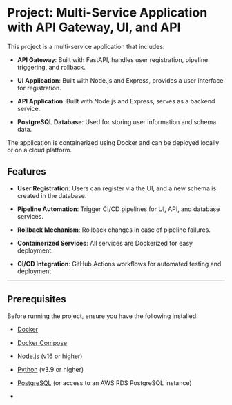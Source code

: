 **Project: Multi-Service Application with API Gateway, UI, and API**
====================================================================

This project is a multi-service application that includes:

-   **API Gateway**: Built with FastAPI, handles user registration, pipeline triggering, and rollback.

-   **UI Application**: Built with Node.js and Express, provides a user interface for registration.

-   **API Application**: Built with Node.js and Express, serves as a backend service.

-   **PostgreSQL Database**: Used for storing user information and schema data.

The application is containerized using Docker and can be deployed locally or on a cloud platform.

**Features**
------------

-   **User Registration**: Users can register via the UI, and a new schema is created in the database.

-   **Pipeline Automation**: Trigger CI/CD pipelines for UI, API, and database services.

-   **Rollback Mechanism**: Rollback changes in case of pipeline failures.

-   **Containerized Services**: All services are Dockerized for easy deployment.

-   **CI/CD Integration**: GitHub Actions workflows for automated testing and deployment.

* * * * *

**Prerequisites**
-----------------

Before running the project, ensure you have the following installed:

-   [Docker](https://docs.docker.com/get-docker/)

-   [Docker Compose](https://docs.docker.com/compose/install/)

-   [Node.js](https://nodejs.org/) (v16 or higher)

-   [Python](https://www.python.org/) (v3.9 or higher)

-   [PostgreSQL](https://www.postgresql.org/) (or access to an AWS RDS PostgreSQL instance)

-
